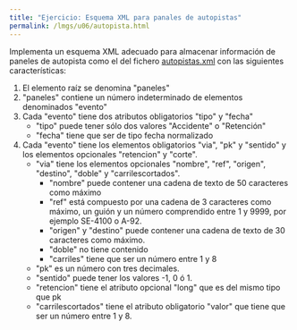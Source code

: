 ```yaml
---
title: "Ejercicio: Esquema XML para panales de autopistas"
permalink: /lmgs/u06/autopista.html
---
```


Implementa un esquema XML adecuado para almacenar información de paneles de autopista como el del fichero [autopistas.xml](https://raw.githubusercontent.com/josedom24/lmgs_doc/master/unidades/u7/fich/autopistas.xml) con las siguientes características:

1. El elemento raíz se denomina "paneles"
2. "paneles" contiene un número indeterminado de elementos denominados "evento"
3. Cada "evento" tiene dos atributos obligatorios "tipo" y "fecha"
	* "tipo" puede tener sólo dos valores "Accidente" o "Retención"
	* "fecha" tiene que ser de tipo fecha normalizado
4. Cada "evento" tiene los elementos obligatorios "via", "pk" y "sentido" y los elementos opcionales "retencion" y "corte".
    * "via" tiene los elementos opcionales "nombre", "ref", "origen", "destino", "doble" y "carrilescortados".
        * "nombre" puede contener una cadena de texto de 50 caracteres como máximo
        * "ref" está compuesto por una cadena de 3 caracteres como máximo, un guión y un número comprendido entre 1 y 9999, por ejemplo SE-4100 o A-92.
        * "origen" y "destino" puede contener una cadena de texto de 30 caracteres como máximo.
        * "doble" no tiene contenido
        * "carriles" tiene que ser un número entre 1 y 8
    * "pk" es un número con tres decimales.
    * "sentido" puede tener los valores -1, 0 ó 1.
    * "retencion" tiene el atributo opcional "long" que es del mismo tipo que pk
    * "carrilescortados" tiene el atributo obligatorio "valor" que tiene que ser un número entre 1 y 8.
